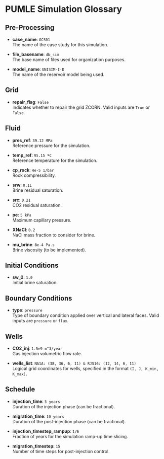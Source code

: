 # PUMLE Simulation Glossary


## Pre-Processing

- **case_name**: `GCS01`  
  The name of the case study for this simulation.

- **file_basename**: `db_sim`  
  The base name of files used for organization purposes.

- **model_name**: `UNISIM-I-D`  
  The name of the reservoir model being used.

## Grid

- **repair_flag**: `False`  
  Indicates whether to repair the grid ZCORN. Valid inputs are `True` or `False`.

## Fluid

- **pres_ref**: `39.12 MPa`  
  Reference pressure for the simulation.

- **temp_ref**: `95.15 ºC`  
  Reference temperature for the simulation.

- **cp_rock**: `4e-5 1/bar`  
  Rock compressibility.

- **srw**: `0.11`  
  Brine residual saturation.

- **src**: `0.21`  
  CO2 residual saturation.

- **pe**: `5 kPa`  
  Maximum capillary pressure.

- **XNaCl**: `0.2`  
  NaCl mass fraction to consider for brine.

- **mu_brine**: `8e-4 Pa.s`  
  Brine viscosity (to be implemented).

## Initial Conditions

- **sw_0**: `1.0`  
  Initial brine saturation.

## Boundary Conditions

- **type**: `pressure`  
  Type of boundary condition applied over vertical and lateral faces. Valid inputs are `pressure` or `flux`.

## Wells

- **CO2_inj**: `1.5e9 m^3/year`  
  Gas injection volumetric flow rate.

- **wells_list**: `NA1A: (38, 36, 6, 11) & RJS16: (12, 14, 6, 11)`  
  Logical grid coordinates for wells, specified in the format `(I, J, K_min, K_max)`.

## Schedule

- **injection_time**: `5 years`  
  Duration of the injection phase (can be fractional).

- **migration_time**: `10 years`  
  Duration of the post-injection phase (can be fractional).

- **injection_timestep_rampup**: `1/6`  
  Fraction of years for the simulation ramp-up time slicing.

- **migration_timestep**: `15`  
  Number of time steps for post-injection control.
